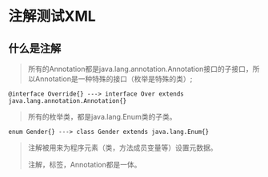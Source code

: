 # 注解测试XML
## 什么是注解
>所有的Annotation都是java.lang.annotation.Annotation接口的子接口，所以Annotation是一种特殊的接口（枚举是特殊的类）;

    @interface Override{} ---> interface Over extends java.lang.annotation.Annotation{}
>所有的枚举类，都是java.lang.Enum类的子类。

    enum Gender{} ---> class Gender extends java.lang.Enum{}
>注解被用来为程序元素（类，方法成员变量等）设置元数据。
>
>注解，标签，Annotation都是一体。

